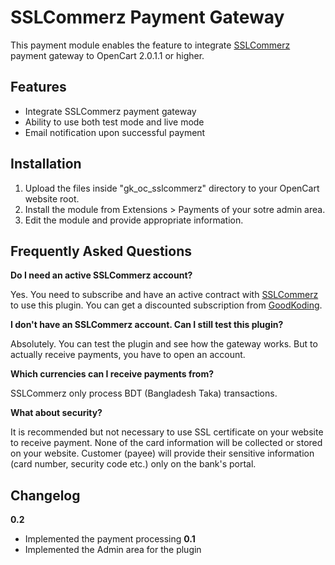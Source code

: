 # SSLCommerz Payment Gateway
This payment module enables the feature to integrate [SSLCommerz](https://sslcommerz.com.bd) payment gateway to OpenCart 2.0.1.1 or higher.

## Features

* Integrate SSLCommerz payment gateway
* Ability to use both test mode and live mode
* Email notification upon successful payment

## Installation
1. Upload the files inside "gk_oc_sslcommerz" directory to your OpenCart website root.
2. Install the module from Extensions > Payments of your sotre admin area.
3. Edit the module and provide appropriate information.

## Frequently Asked Questions
**Do I need an active SSLCommerz account?**

Yes. You need to subscribe and have an active contract with [SSLCommerz](https://sslcommerz.com.bd) to use this plugin. You can get a discounted subscription from [GoodKoding](https://goodkoding.com/).

**I don't have an SSLCommerz account. Can I still test this plugin?**

Absolutely. You can test the plugin and see how the gateway works. But to actually receive payments, you have to open an account.

**Which currencies can I receive payments from?**

SSLCommerz only process BDT (Bangladesh Taka) transactions.

**What about security?**

It is recommended but not necessary to use SSL certificate on your website to receive payment. None of the card information will be collected or stored on your website. Customer (payee) will provide their sensitive information (card number, security code etc.) only on the bank's portal.

## Changelog
**0.2**
* Implemented the payment processing
**0.1**
* Implemented the Admin area for the plugin